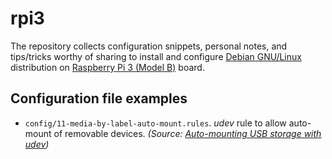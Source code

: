 # rpi3

The repository collects configuration snippets, personal notes, and tips/tricks worthy of sharing
to install and configure [Debian GNU/Linux](https://www.debian.org/index.html) distribution on
[Raspberry Pi 3 (Model B)](https://www.raspberrypi.org/products/raspberry-pi-3-model-b/) board.

## Configuration file examples

- `config/11-media-by-label-auto-mount.rules`. _udev_ rule to allow auto-mount of removable devices.
  _(Source: [Auto-mounting USB storage with udev](https://www.axllent.org/docs/view/auto-mounting-usb-storage/))_
